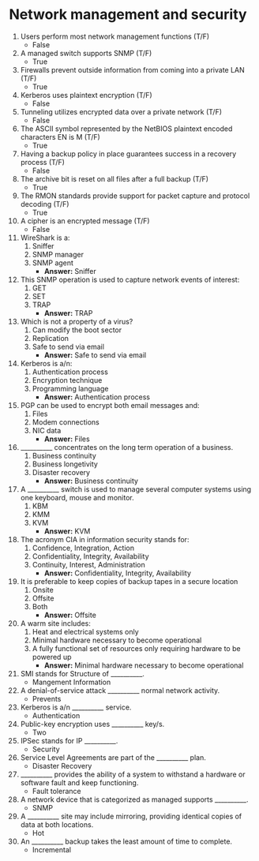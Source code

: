 # Network management and security

1. Users perform most network management functions (T/F)
	- False
2. A managed switch supports SNMP (T/F)
	- True
3. Firewalls prevent outside information from coming into a private LAN (T/F)
	- True
4. Kerberos uses plaintext encryption (T/F)
	- False
5. Tunneling utilizes encrypted data over a private network (T/F)
	- False
6. The ASCII symbol represented by the NetBIOS plaintext encoded characters EN is M (T/F)
	- True
7. Having a backup policy in place guarantees success in a recovery process (T/F)
	- False
8. The archive bit is reset on all files after a full backup (T/F)
	- True
9. The RMON standards provide support for packet capture and protocol decoding (T/F)
	- True
10. A cipher is an encrypted message (T/F)
	- False
11. WireShark is a:
	1. Sniffer
	2. SNMP manager
	3. SNMP agent
		- **Answer:** Sniffer
12. This SNMP operation is used to capture network events of interest:
	1. GET
	2. SET
	3. TRAP
		- **Answer:** TRAP
13. Which is not a property of a virus?
	1. Can modify the boot sector
	2. Replication
	3. Safe to send via email
		- **Answer:** Safe to send via email
14. Kerberos is a/n:
	1. Authentication process
	2. Encryption technique
	3. Programming language
		- **Answer:** Authentication process
15. PGP can be used to encrypt both email messages and:
	1. Files
	2. Modem connections
	3. NIC data
		- **Answer:** Files
16. \_\_\_\_\_\_\_\_\_\_ concentrates on the long term operation of a business.
	1. Business continuity
	2. Business longetivity
	3. Disaster recovery
		- **Answer:** Business continuity
17. A \_\_\_\_\_\_\_\_\_\_ switch is used to manage several computer systems using one keyboard, mouse and monitor.
	1. KBM
	2. KMM
	3. KVM
		- **Answer:** KVM
18. The acronym CIA in information security stands for:
	1. Confidence, Integration, Action
	2. Confidentiality, Integrity, Availability
	3. Continuity, Interest, Administration
		- **Answer:** Confidentiality, Integrity, Availability
19. It is preferable to keep copies of backup tapes in a secure location
	1. Onsite
	2. Offsite
	3. Both
		- **Answer:** Offsite
20. A warm site includes:
	1. Heat and electrical systems only
	2. Minimal hardware necessary to become operational
	3. A fully functional set of resources only requiring hardware to be powered up
		- **Answer:** Minimal hardware necessary to become operational
21. SMI stands for Structure of \_\_\_\_\_\_\_\_\_\_.
	- Mangement Information
22. A denial-of-service attack \_\_\_\_\_\_\_\_\_\_ normal network activity.
	- Prevents
23. Kerberos is a/n \_\_\_\_\_\_\_\_\_\_ service.
	- Authentication
24. Public-key encryption uses \_\_\_\_\_\_\_\_\_\_ key/s.
	- Two
25. IPSec stands for IP \_\_\_\_\_\_\_\_\_\_.
	- Security
26. Service Level Agreements are part of the \_\_\_\_\_\_\_\_\_\_ plan.
	- Disaster Recovery
27. \_\_\_\_\_\_\_\_\_\_ provides the ability of a system to withstand a hardware or software fault and keep functioning.
	- Fault tolerance
28. A network device that is categorized as managed supports \_\_\_\_\_\_\_\_\_\_.
	- SNMP
29. A \_\_\_\_\_\_\_\_\_\_ site may include mirroring, providing identical copies of data at both locations.
	- Hot
30. An \_\_\_\_\_\_\_\_\_\_ backup takes the least amount of time to complete.
	- Incremental
